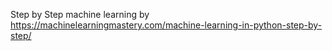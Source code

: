 Step by Step machine learning by https://machinelearningmastery.com/machine-learning-in-python-step-by-step/
